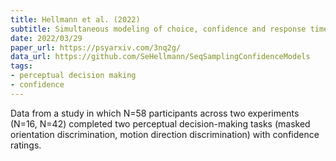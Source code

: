 ```yaml
---
title: Hellmann et al. (2022)
subtitle: Simultaneous modeling of choice, confidence and response time in visual perception
date: 2022/03/29
paper_url: https://psyarxiv.com/3nq2g/
data_url: https://github.com/SeHellmann/SeqSamplingConfidenceModels
tags:
- perceptual decision making
- confidence
---
```


Data from a study in which N=58 participants across two experiments (N=16, N=42) completed two perceptual decision-making tasks (masked orientation discrimination, motion direction discrimination) with confidence ratings.
